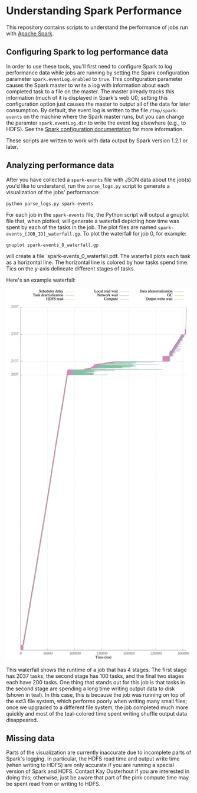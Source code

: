 # Understanding Spark Performance

This repository contains scripts to understand the performance of jobs run with [Apache Spark](https://spark.apache.org/).

## Configuring Spark to log performance data

In order to use these tools, you'll first need to configure Spark to log performance data while jobs are running
by setting the Spark configuration parameter `spark.eventLog.enabled` to `true`.  This configuration parameter
causes the Spark master to write a log with information about each completed task to a file on the master. The master
already tracks this information (much of it is displayed in Spark's web UI); setting this configuration option
just causes the master to output all of the data for later consumption.  By default, the event log is written to
the file `/tmp/spark-events` on the machine where the Spark master runs, but you can change the paramter
`spark.eventLog.dir` to write the event log elsewhere (e.g., to HDFS).  See the
[Spark configuration documentation](http://spark.apache.org/docs/1.2.1/configuration.html) for more information.

These scripts are written to work with data output by Spark version 1.2.1 or later.

## Analyzing performance data

After you have collected a `spark-events` file with JSON data about the job(s) you'd like to understand, run
the `parse_logs.py` script to generate a visualization of the jobs' performance:

    python parse_logs.py spark-events

For each job in the `spark-events` file, the Python script will output a gnuplot file that, when plotted, will
generate a waterfall depicting how time was spent by each of the tasks in the job.  The plot files are named
`spark-events_[JOB_ID]_waterfall.gp`. To plot the waterfall for job 0, for example:

    gnuplot spark-events_0_waterfall.gp

will create a file `spark-events_0_waterfall.pdf.  The waterfall plots each task as a horizontal line.  The
horizontal line is colored by how tasks spend time. Tics on the y-axis delineate different stages of tasks.

Here's an example waterfall:

![Waterfall example](sample_waterfall.jpg)

This waterfall shows the runtime of a job that has 4 stages. The first stage has 2037 tasks, the second
stage has 100 tasks, and the final two stages each have 200 tasks. One thing that stands out for
this job is that tasks in the second stage are spending a long time writing output data to disk
(shown in teal). In this case, this is because the job was running on top of the ext3 file system,
which performs poorly when writing many small files; once we upgraded to a different file system,
the job completed much more quickly and most of the teal-colored time spent writing shuffle output
data disappeared.

## Missing data

Parts of the visualization are currently inaccurate due to incomplete parts of Spark's logging.
In particular, the HDFS read time and output write time (when writing to HDFS) are only accurate
if you are running a special version of Spark and HDFS. Contact Kay Ousterhout if you are interested
in doing this; otherwise, just be aware that part of the pink compute time may be spent read from
or writing to HDFS.

